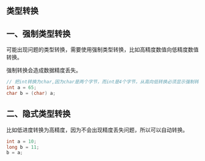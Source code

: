 ## 类型转换

## 一、强制类型转换

可能出现问题的类型转换，需要使用强制类型转换，比如高精度数值向低精度数值转换。

强制转换会造成数据精度丢失。

```java
// 把int转换为char,因为char是两个字节，而int是4个字节，从高向低转换必须显示强制转换
int a = 65;
char b = (char) a;
```

## 二、隐式类型转换

比如低进度转换为高精度，因为不会出现精度丢失问题，所以可以自动转换。

```java
int a = 10;
long b = 11;
b = a;
```

